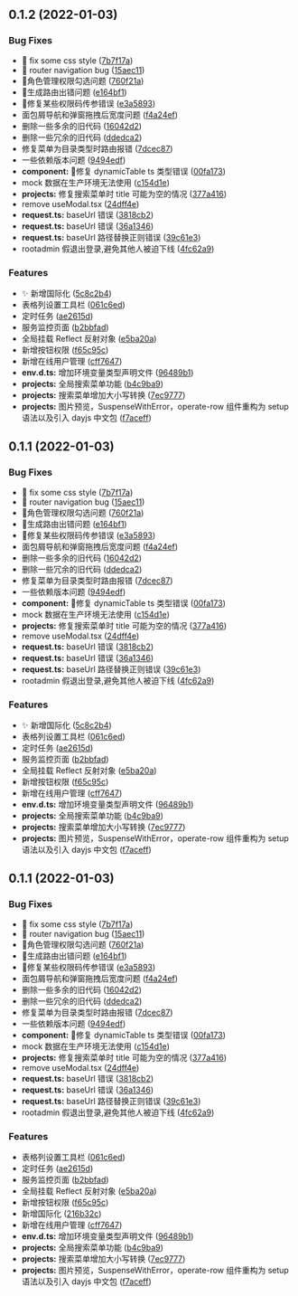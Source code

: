 ## 0.1.2 (2022-01-03)

### Bug Fixes

- :art: fix some css style ([7b7f17a](https://github.com/buqiyuan/vue3-antd-admin/commit/7b7f17a0b1b7dd8ce0bc8c5022d2328d7544f5da))
- :bug: router navigation bug ([15aec11](https://github.com/buqiyuan/vue3-antd-admin/commit/15aec11c78aedf482473a17867aaf261905afdf6))
- :bug:角色管理权限勾选问题 ([760f21a](https://github.com/buqiyuan/vue3-antd-admin/commit/760f21a5e7cb989e456c294d80b80b4a27bec758))
- :bug:生成路由出错问题 ([e164bf1](https://github.com/buqiyuan/vue3-antd-admin/commit/e164bf17b6a9f905c5c78b51b2a46b54ff554077))
- :bug:修复某些权限码传参错误 ([e3a5893](https://github.com/buqiyuan/vue3-antd-admin/commit/e3a5893411ee31f8bd34b337055b09cdd656d8f4))
- 面包屑导航和弹窗拖拽后宽度问题 ([f4a24ef](https://github.com/buqiyuan/vue3-antd-admin/commit/f4a24ef4171f1d477a50c723aeaadf66823fe686))
- 删除一些多余的旧代码 ([16042d2](https://github.com/buqiyuan/vue3-antd-admin/commit/16042d2897acb84cf58cdb955fc16b20d4c23735))
- 删除一些冗余的旧代码 ([ddedca2](https://github.com/buqiyuan/vue3-antd-admin/commit/ddedca2179f2740affbbd1414bd67fb290784d9a))
- 修复菜单为目录类型时路由报错 ([7dcec87](https://github.com/buqiyuan/vue3-antd-admin/commit/7dcec87be9460c73b5651384083702257a4c9291))
- 一些依赖版本问题 ([9494edf](https://github.com/buqiyuan/vue3-antd-admin/commit/9494edf997df84d86d2b49bacc6a3ccdbebac491))
- **component:** :bug:修复 dynamicTable ts 类型错误 ([00fa173](https://github.com/buqiyuan/vue3-antd-admin/commit/00fa1732904c2accfc8b1917b7a428a630b8cee5))
- mock 数据在生产环境无法使用 ([c154d1e](https://github.com/buqiyuan/vue3-antd-admin/commit/c154d1e67afa088360e5f62d2c78626c8a3c38a9))
- **projects:** 修复搜索菜单时 title 可能为空的情况 ([377a416](https://github.com/buqiyuan/vue3-antd-admin/commit/377a41646ee5361e9e378e3f6361e1f43afa8f4f))
- remove useModal.tsx ([24dff4e](https://github.com/buqiyuan/vue3-antd-admin/commit/24dff4e0d9654926c987c8e85ca8cb6338e1f610))
- **request.ts:** baseUrl 错误 ([3818cb2](https://github.com/buqiyuan/vue3-antd-admin/commit/3818cb2753249aef220e21139ea32083ba4aa71e))
- **request.ts:** baseUrl 错误 ([36a1346](https://github.com/buqiyuan/vue3-antd-admin/commit/36a1346b57f5f477ab3c68f4753117f5e833f317))
- **request.ts:** baseUrl 路径替换正则错误 ([39c61e3](https://github.com/buqiyuan/vue3-antd-admin/commit/39c61e3fba2fe2611410f5b2072663d0ce299407))
- rootadmin 假退出登录,避免其他人被迫下线 ([4fc62a9](https://github.com/buqiyuan/vue3-antd-admin/commit/4fc62a940dffa05511b524865bf50e9cab2eaaf6))

### Features

- :sparkles: 新增国际化 ([5c8c2b4](https://github.com/buqiyuan/vue3-antd-admin/commit/5c8c2b4b855f13bb01eb0f5401f1dfbf0bc103ec))
- 表格列设置工具栏 ([061c6ed](https://github.com/buqiyuan/vue3-antd-admin/commit/061c6edff076c36f3cc074eba96c5ba89d106a8f))
- 定时任务 ([ae2615d](https://github.com/buqiyuan/vue3-antd-admin/commit/ae2615df1758e181c1a264af81a6b4d8bd804ea1))
- 服务监控页面 ([b2bbfad](https://github.com/buqiyuan/vue3-antd-admin/commit/b2bbfadc690873cafb7ab242b32614fea1710737))
- 全局挂载 Reflect 反射对象 ([e5ba20a](https://github.com/buqiyuan/vue3-antd-admin/commit/e5ba20ac57131e070074154fbb874e3d97720888))
- 新增按钮权限 ([f65c95c](https://github.com/buqiyuan/vue3-antd-admin/commit/f65c95cb5282a2c64154d8cdc276bf4868e1ba38))
- 新增在线用户管理 ([cff7647](https://github.com/buqiyuan/vue3-antd-admin/commit/cff76475708c290086e2f25cf58c39549f8b32a8))
- **env.d.ts:** 增加环境变量类型声明文件 ([96489b1](https://github.com/buqiyuan/vue3-antd-admin/commit/96489b15ebe82a2af3071ff7a5c4ab5425fba0b0))
- **projects:** 全局搜索菜单功能 ([b4c9ba9](https://github.com/buqiyuan/vue3-antd-admin/commit/b4c9ba941110b1358bd16dd128208243588317ab))
- **projects:** 搜索菜单增加大小写转换 ([7ec9777](https://github.com/buqiyuan/vue3-antd-admin/commit/7ec977795de144fbd208540d3ee14fa8868ddd9b))
- **projects:** 图片预览，SuspenseWithError，operate-row 组件重构为 setup 语法以及引入 dayjs 中文包 ([f7aceff](https://github.com/buqiyuan/vue3-antd-admin/commit/f7aceffa9f4eaf5159f4c3d24589bdfc610613eb))

## 0.1.1 (2022-01-03)

### Bug Fixes

- :art: fix some css style ([7b7f17a](https://github.com/buqiyuan/vue3-antd-admin/commit/7b7f17a0b1b7dd8ce0bc8c5022d2328d7544f5da))
- :bug: router navigation bug ([15aec11](https://github.com/buqiyuan/vue3-antd-admin/commit/15aec11c78aedf482473a17867aaf261905afdf6))
- :bug:角色管理权限勾选问题 ([760f21a](https://github.com/buqiyuan/vue3-antd-admin/commit/760f21a5e7cb989e456c294d80b80b4a27bec758))
- :bug:生成路由出错问题 ([e164bf1](https://github.com/buqiyuan/vue3-antd-admin/commit/e164bf17b6a9f905c5c78b51b2a46b54ff554077))
- :bug:修复某些权限码传参错误 ([e3a5893](https://github.com/buqiyuan/vue3-antd-admin/commit/e3a5893411ee31f8bd34b337055b09cdd656d8f4))
- 面包屑导航和弹窗拖拽后宽度问题 ([f4a24ef](https://github.com/buqiyuan/vue3-antd-admin/commit/f4a24ef4171f1d477a50c723aeaadf66823fe686))
- 删除一些多余的旧代码 ([16042d2](https://github.com/buqiyuan/vue3-antd-admin/commit/16042d2897acb84cf58cdb955fc16b20d4c23735))
- 删除一些冗余的旧代码 ([ddedca2](https://github.com/buqiyuan/vue3-antd-admin/commit/ddedca2179f2740affbbd1414bd67fb290784d9a))
- 修复菜单为目录类型时路由报错 ([7dcec87](https://github.com/buqiyuan/vue3-antd-admin/commit/7dcec87be9460c73b5651384083702257a4c9291))
- 一些依赖版本问题 ([9494edf](https://github.com/buqiyuan/vue3-antd-admin/commit/9494edf997df84d86d2b49bacc6a3ccdbebac491))
- **component:** :bug:修复 dynamicTable ts 类型错误 ([00fa173](https://github.com/buqiyuan/vue3-antd-admin/commit/00fa1732904c2accfc8b1917b7a428a630b8cee5))
- mock 数据在生产环境无法使用 ([c154d1e](https://github.com/buqiyuan/vue3-antd-admin/commit/c154d1e67afa088360e5f62d2c78626c8a3c38a9))
- **projects:** 修复搜索菜单时 title 可能为空的情况 ([377a416](https://github.com/buqiyuan/vue3-antd-admin/commit/377a41646ee5361e9e378e3f6361e1f43afa8f4f))
- remove useModal.tsx ([24dff4e](https://github.com/buqiyuan/vue3-antd-admin/commit/24dff4e0d9654926c987c8e85ca8cb6338e1f610))
- **request.ts:** baseUrl 错误 ([3818cb2](https://github.com/buqiyuan/vue3-antd-admin/commit/3818cb2753249aef220e21139ea32083ba4aa71e))
- **request.ts:** baseUrl 错误 ([36a1346](https://github.com/buqiyuan/vue3-antd-admin/commit/36a1346b57f5f477ab3c68f4753117f5e833f317))
- **request.ts:** baseUrl 路径替换正则错误 ([39c61e3](https://github.com/buqiyuan/vue3-antd-admin/commit/39c61e3fba2fe2611410f5b2072663d0ce299407))
- rootadmin 假退出登录,避免其他人被迫下线 ([4fc62a9](https://github.com/buqiyuan/vue3-antd-admin/commit/4fc62a940dffa05511b524865bf50e9cab2eaaf6))

### Features

- :sparkles: 新增国际化 ([5c8c2b4](https://github.com/buqiyuan/vue3-antd-admin/commit/5c8c2b4b855f13bb01eb0f5401f1dfbf0bc103ec))
- 表格列设置工具栏 ([061c6ed](https://github.com/buqiyuan/vue3-antd-admin/commit/061c6edff076c36f3cc074eba96c5ba89d106a8f))
- 定时任务 ([ae2615d](https://github.com/buqiyuan/vue3-antd-admin/commit/ae2615df1758e181c1a264af81a6b4d8bd804ea1))
- 服务监控页面 ([b2bbfad](https://github.com/buqiyuan/vue3-antd-admin/commit/b2bbfadc690873cafb7ab242b32614fea1710737))
- 全局挂载 Reflect 反射对象 ([e5ba20a](https://github.com/buqiyuan/vue3-antd-admin/commit/e5ba20ac57131e070074154fbb874e3d97720888))
- 新增按钮权限 ([f65c95c](https://github.com/buqiyuan/vue3-antd-admin/commit/f65c95cb5282a2c64154d8cdc276bf4868e1ba38))
- 新增在线用户管理 ([cff7647](https://github.com/buqiyuan/vue3-antd-admin/commit/cff76475708c290086e2f25cf58c39549f8b32a8))
- **env.d.ts:** 增加环境变量类型声明文件 ([96489b1](https://github.com/buqiyuan/vue3-antd-admin/commit/96489b15ebe82a2af3071ff7a5c4ab5425fba0b0))
- **projects:** 全局搜索菜单功能 ([b4c9ba9](https://github.com/buqiyuan/vue3-antd-admin/commit/b4c9ba941110b1358bd16dd128208243588317ab))
- **projects:** 搜索菜单增加大小写转换 ([7ec9777](https://github.com/buqiyuan/vue3-antd-admin/commit/7ec977795de144fbd208540d3ee14fa8868ddd9b))
- **projects:** 图片预览，SuspenseWithError，operate-row 组件重构为 setup 语法以及引入 dayjs 中文包 ([f7aceff](https://github.com/buqiyuan/vue3-antd-admin/commit/f7aceffa9f4eaf5159f4c3d24589bdfc610613eb))

## 0.1.1 (2022-01-03)

### Bug Fixes

- :art: fix some css style ([7b7f17a](https://github.com/buqiyuan/vue3-antd-admin/commit/7b7f17a0b1b7dd8ce0bc8c5022d2328d7544f5da))
- :bug: router navigation bug ([15aec11](https://github.com/buqiyuan/vue3-antd-admin/commit/15aec11c78aedf482473a17867aaf261905afdf6))
- :bug:角色管理权限勾选问题 ([760f21a](https://github.com/buqiyuan/vue3-antd-admin/commit/760f21a5e7cb989e456c294d80b80b4a27bec758))
- :bug:生成路由出错问题 ([e164bf1](https://github.com/buqiyuan/vue3-antd-admin/commit/e164bf17b6a9f905c5c78b51b2a46b54ff554077))
- :bug:修复某些权限码传参错误 ([e3a5893](https://github.com/buqiyuan/vue3-antd-admin/commit/e3a5893411ee31f8bd34b337055b09cdd656d8f4))
- 面包屑导航和弹窗拖拽后宽度问题 ([f4a24ef](https://github.com/buqiyuan/vue3-antd-admin/commit/f4a24ef4171f1d477a50c723aeaadf66823fe686))
- 删除一些多余的旧代码 ([16042d2](https://github.com/buqiyuan/vue3-antd-admin/commit/16042d2897acb84cf58cdb955fc16b20d4c23735))
- 删除一些冗余的旧代码 ([ddedca2](https://github.com/buqiyuan/vue3-antd-admin/commit/ddedca2179f2740affbbd1414bd67fb290784d9a))
- 修复菜单为目录类型时路由报错 ([7dcec87](https://github.com/buqiyuan/vue3-antd-admin/commit/7dcec87be9460c73b5651384083702257a4c9291))
- 一些依赖版本问题 ([9494edf](https://github.com/buqiyuan/vue3-antd-admin/commit/9494edf997df84d86d2b49bacc6a3ccdbebac491))
- **component:** :bug:修复 dynamicTable ts 类型错误 ([00fa173](https://github.com/buqiyuan/vue3-antd-admin/commit/00fa1732904c2accfc8b1917b7a428a630b8cee5))
- mock 数据在生产环境无法使用 ([c154d1e](https://github.com/buqiyuan/vue3-antd-admin/commit/c154d1e67afa088360e5f62d2c78626c8a3c38a9))
- **projects:** 修复搜索菜单时 title 可能为空的情况 ([377a416](https://github.com/buqiyuan/vue3-antd-admin/commit/377a41646ee5361e9e378e3f6361e1f43afa8f4f))
- remove useModal.tsx ([24dff4e](https://github.com/buqiyuan/vue3-antd-admin/commit/24dff4e0d9654926c987c8e85ca8cb6338e1f610))
- **request.ts:** baseUrl 错误 ([3818cb2](https://github.com/buqiyuan/vue3-antd-admin/commit/3818cb2753249aef220e21139ea32083ba4aa71e))
- **request.ts:** baseUrl 错误 ([36a1346](https://github.com/buqiyuan/vue3-antd-admin/commit/36a1346b57f5f477ab3c68f4753117f5e833f317))
- **request.ts:** baseUrl 路径替换正则错误 ([39c61e3](https://github.com/buqiyuan/vue3-antd-admin/commit/39c61e3fba2fe2611410f5b2072663d0ce299407))
- rootadmin 假退出登录,避免其他人被迫下线 ([4fc62a9](https://github.com/buqiyuan/vue3-antd-admin/commit/4fc62a940dffa05511b524865bf50e9cab2eaaf6))

### Features

- 表格列设置工具栏 ([061c6ed](https://github.com/buqiyuan/vue3-antd-admin/commit/061c6edff076c36f3cc074eba96c5ba89d106a8f))
- 定时任务 ([ae2615d](https://github.com/buqiyuan/vue3-antd-admin/commit/ae2615df1758e181c1a264af81a6b4d8bd804ea1))
- 服务监控页面 ([b2bbfad](https://github.com/buqiyuan/vue3-antd-admin/commit/b2bbfadc690873cafb7ab242b32614fea1710737))
- 全局挂载 Reflect 反射对象 ([e5ba20a](https://github.com/buqiyuan/vue3-antd-admin/commit/e5ba20ac57131e070074154fbb874e3d97720888))
- 新增按钮权限 ([f65c95c](https://github.com/buqiyuan/vue3-antd-admin/commit/f65c95cb5282a2c64154d8cdc276bf4868e1ba38))
- 新增国际化 ([216b32c](https://github.com/buqiyuan/vue3-antd-admin/commit/216b32ccbeb911105db86924be91ad8641cc6c7b))
- 新增在线用户管理 ([cff7647](https://github.com/buqiyuan/vue3-antd-admin/commit/cff76475708c290086e2f25cf58c39549f8b32a8))
- **env.d.ts:** 增加环境变量类型声明文件 ([96489b1](https://github.com/buqiyuan/vue3-antd-admin/commit/96489b15ebe82a2af3071ff7a5c4ab5425fba0b0))
- **projects:** 全局搜索菜单功能 ([b4c9ba9](https://github.com/buqiyuan/vue3-antd-admin/commit/b4c9ba941110b1358bd16dd128208243588317ab))
- **projects:** 搜索菜单增加大小写转换 ([7ec9777](https://github.com/buqiyuan/vue3-antd-admin/commit/7ec977795de144fbd208540d3ee14fa8868ddd9b))
- **projects:** 图片预览，SuspenseWithError，operate-row 组件重构为 setup 语法以及引入 dayjs 中文包 ([f7aceff](https://github.com/buqiyuan/vue3-antd-admin/commit/f7aceffa9f4eaf5159f4c3d24589bdfc610613eb))
